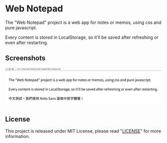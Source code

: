 # Web Notepad
The "Web Notepad" project is a web app for notes or memos, using css and pure javascript.

Every content is stored in LocalStorage, so it'll be saved after refreshing or even after restarting.

## Screenshots
![Screenshot](screenshot.png)

## License
This project is released under MIT License, please read "[LICENSE](LICENSE)" for more information.
